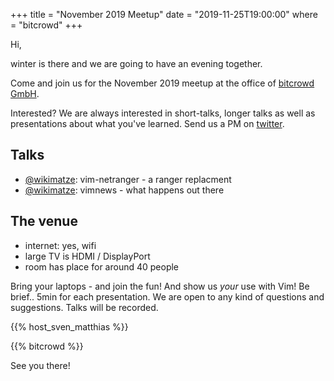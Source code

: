 +++
title = "November 2019 Meetup"
date = "2019-11-25T19:00:00"
where = "bitcrowd"
+++

Hi,

winter is there and we are going to have an evening together.

Come and join us for the November 2019 meetup at the office of [bitcrowd GmbH](https://bitcrowd.net "bitcrowd GmbH").

Interested? We are always interested in short-talks, longer talks as well as presentations about what you've learned.
Send us a PM on [twitter](https://twitter.com/vimberlin/ "twitter").


## Talks

- [@wikimatze](https://twitter.com/wikimatze "@wikimatze"): vim-netranger - a ranger replacment
- [@wikimatze](https://twitter.com/wikimatze "@wikimatze"): vimnews - what happens out there


## The venue

- internet: yes, wifi
- large TV is HDMI / DisplayPort
- room has place for around 40 people


Bring your laptops - and join the fun! And show us *your* use with Vim! Be brief.. 5min for each presentation. We are
open to any kind of questions and suggestions. Talks will be recorded.

{{% host_sven_matthias %}}

{{% bitcrowd %}}


See you there!

